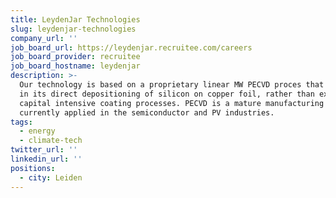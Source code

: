```yaml
---
title: LeydenJar Technologies
slug: leydenjar-technologies
company_url: ''
job_board_url: https://leydenjar.recruitee.com/careers
job_board_provider: recruitee
job_board_hostname: leydenjar
description: >-
  Our technology is based on a proprietary linear MW PECVD proces that is unique
  in its direct depositioning of silicon on copper foil, rather than existing
  capital intensive coating processes. PECVD is a mature manufacturing process
  currently applied in the semiconductor and PV industries.
tags:
  - energy
  - climate-tech
twitter_url: ''
linkedin_url: ''
positions:
  - city: Leiden
---
```

